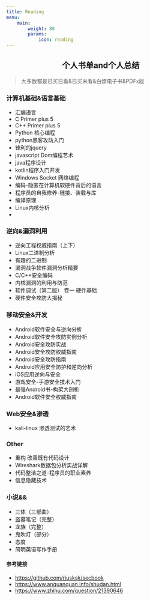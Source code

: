 ```yaml
---
title: Reading
menu:
    main: 
        weight: 80
        params:
            icon: reading
---
```


<center><h2>
    个人书单and个人总结
    </h2></center>

> 大多数都是已买已看&已买未看&白嫖电子书&PDFx版

### 计算机基础&语言基础

- 汇编语言
- C Primer plus 5
- C++ Primer plus 5
- Python 核心编程
- python黑客攻防入门
- 锋利的jquery
- javascript Dom编程艺术
- java程序设计
- kotlin程序入门开发
- Windows Socket 网络编程
- 编码-隐匿在计算机软硬件背后的语言
- 程序员的自我修养-链接、装载与库
- 编译原理
- Linux内核分析
- 

### 逆向&漏洞利用

- 逆向工程权威指南（上下）
- Linux二进制分析
- 有趣的二进制
- 漏洞战争软件漏洞分析精要
- C/C++安全编码
- 内核漏洞的利用与防范
- 软件调试（第二版） 卷一 硬件基础
- 硬件安全攻防大揭秘

### 移动安全&开发

- Android软件安全与逆向分析
- Android软件安全攻防实例分析
- Android安全攻防实战
- Android安全攻防权威指南
- Android安全攻防指南
- Android应用安全防护和逆向分析
- iOS应用逆向与安全
- 游戏安全-手游安全技术入门
- 最强Android书-构架大剖析
- Android软件安全权威指南

### Web安全&渗透

- kali-linux 渗透测试的艺术

### Other

- 重构 改善既有代码设计
- Wireshark数据包分析实战详解
- 代码整洁之道-程序员的职业素养
- 信息隐藏技术

### 小说&&

- 三体（三部曲）
- 盗墓笔记（完整）
- 龙族（完整）
- 鬼吹灯（部分）
- 态度
- 简明英语写作手册

#### 参考链接

- https://github.com/riusksk/secbook
- https://www.anquanquan.info/shudan.html
- https://www.zhihu.com/question/21390646

